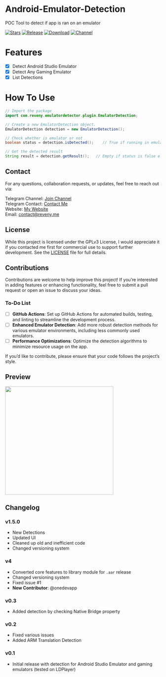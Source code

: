 # Android-Emulator-Detection
POC Tool to detect if app is ran on an emulator

[![Stars](https://img.shields.io/github/stars/reveny/Android-Emulator-Detection?label=Stars)](https://github.com/reveny)
[![Release](https://img.shields.io/github/v/release/reveny/Android-Emulator-Detection?label=Release&logo=github)](https://github.com/reveny/Android-Emulator-Detection/releases/latest)
[![Download](https://img.shields.io/github/downloads/reveny/Android-Emulator-Detection/total?label=Downloads&logo=github)](https://github.com/reveny/Android-Emulator-Detection/releases/)
[![Channel](https://img.shields.io/badge/Telegram-Channel-blue.svg?logo=telegram)](https://t.me/reveny1)

# Features
- [x] Detect Android Studio Emulator
- [x] Detect Any Gaming Emulator
- [x] List Detections

# How To Use

```Java
// Import the package
import com.reveny.emulatordetector.plugin.EmulatorDetection;

// Create a new EmulatorDetection object.
EmulatorDetection detection = new EmulatorDetection();

// Check whether is emulator or not
boolean status = detection.isDetected();    // True if running in emulator else false

// Get the detected result
String result = detection.getResult();   // Empty if status is false else gives all the detections
```

## Contact
For any questions, collaboration requests, or updates, feel free to reach out via:

Telegram Channel: [Join Channel](https://t.me/reveny1) <br>
Telegram Contact: [Contact Me](https://t.me/revenyy) <br>
Website: [My Website](https://reveny.me) <br>
Email: [contact@reveny.me](mailto:contact@reveny.me) <br>

## License
While this project is licensed under the GPLv3 License, 
I would appreciate it if you contacted me first for commercial use to support further development. 
See the [LICENSE](LICENSE) file for full details.

## Contributions
Contributions are welcome to help improve this project! If you’re interested in adding features or enhancing functionality, feel free to submit a pull request or open an issue to discuss your ideas.

### To-Do List
- [ ] **GitHub Actions**: Set up GitHub Actions for automated builds, testing, and linting to streamline the development process.
- [ ] **Enhanced Emulator Detection**: Add more robust detection methods for various emulator environments, including less commonly used emulators.
- [ ] **Performance Optimizations**: Optimize the detection algorithms to minimize resource usage on the app.

If you’d like to contribute, please ensure that your code follows the project’s style.

## Preview
<img src="https://github.com/reveny/Android-Emulator-Detection/blob/main/preview.png" width="350">

## Changelog

### v1.5.0
- New Detections
- Updated UI
- Cleaned up old and inefficient code
- Changed versioning system

### v4
- Converted core features to library module for `.aar` release
- Changed versioning system
- Fixed issue #1
- **New Contributor**: @onedevapp

### v0.3
- Added detection by checking Native Bridge property

### v0.2
- Fixed various issues
- Added ARM Translation Detection

### v0.1
- Initial release with detection for Android Studio Emulator and gaming emulators (tested on LDPlayer)

